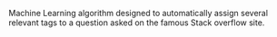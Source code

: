 Machine Learning algorithm designed to automatically assign several relevant tags to a question asked on the famous Stack overflow site.
